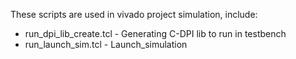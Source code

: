 These scripts are used in vivado project simulation, include:
+ run_dpi_lib_create.tcl - Generating C-DPI lib to run in testbench 
+ run_launch_sim.tcl     - Launch_simulation
